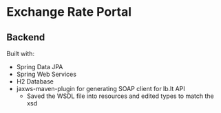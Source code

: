 # Exchange Rate Portal

## Backend

Built with:

- Spring Data JPA
- Spring Web Services
- H2 Database
- jaxws-maven-plugin for generating SOAP client for lb.lt API
  - Saved the WSDL file into resources and edited types to match the xsd
